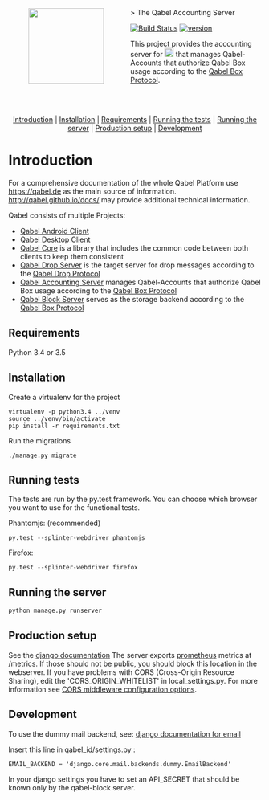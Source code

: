 <img align="left" width="0" height="150px" hspace="20"/>
<a href="https://qabel.de" align="left">
	<img src="https://files.qabel.de/img/qabel_logo_orange_preview.png" height="150px" align="left"/>
</a>
<img align="left" width="0" height="150px" hspace="25"/>
> The Qabel Accounting Server

[![Build Status](https://travis-ci.org/Qabel/qabel-accounting.svg?branch=master)](https://travis-ci.org/Qabel/qabel-accounting)
[![version](https://img.shields.io/badge/beta-dev-blue.svg)](https://qabel.de)

This project provides the accounting server for <a href="https://qabel.de"><img alt="Qabel" src="https://files.qabel.de/img/qabel-kl.png" height="18px"/></a> that manages Qabel-Accounts that authorize Qabel Box usage according to the [Qabel Box Protocol](http://qabel.github.io/docs/Qabel-Protocol-Box/).

<br style="clear: both"/>
<br style="clear: both"/>
<p align="center">
	<a href="#introduction">Introduction</a> |
	<a href="#installation">Installation</a> |
	<a href="#requirements">Requirements</a> |
	<a href="#running_tests">Running the tests</a> |
	<a href="#running_server">Running the server</a> |
	<a href="#production_setup">Production setup</a> |
	<a href="#development">Development</a>
</p>

# Introduction
For a comprehensive documentation of the whole Qabel Platform use https://qabel.de as the main source of information. http://qabel.github.io/docs/ may provide additional technical information.

Qabel consists of multiple Projects:
 * [Qabel Android Client](https://github.com/Qabel/qabel-android)
 * [Qabel Desktop Client](https://github.com/Qabel/qabel-desktop)
 * [Qabel Core](https://github.com/Qabel/qabel-core) is a library that includes the common code between both clients to keep them consistent
 * [Qabel Drop Server](https://github.com/Qabel/qabel-drop) is the target server for drop messages according to the [Qabel Drop Protocol](http://qabel.github.io/docs/Qabel-Protocol-Drop/)
 * [Qabel Accounting Server](https://github.com/Qabel/qabel-accounting) manages Qabel-Accounts that authorize Qabel Box usage according to the [Qabel Box Protocol](http://qabel.github.io/docs/Qabel-Protocol-Box/)
 * [Qabel Block Server](https://github.com/Qabel/qabel-block) serves as the storage backend according to the [Qabel Box Protocol](http://qabel.github.io/docs/Qabel-Protocol-Box/)

## Requirements
Python 3.4 or 3.5

## Installation

Create a virtualenv for the project

	virtualenv -p python3.4 ../venv
	source ../venv/bin/activate
	pip install -r requirements.txt

Run the migrations

	./manage.py migrate

## <a name="running_tests"></a>Running tests

The tests are run by the py.test framework. You can choose which browser you want to use for the functional tests.

Phantomjs: (recommended)

	py.test --splinter-webdriver phantomjs

Firefox:

	py.test --splinter-webdriver firefox
	
## <a name="running_server"></a>Running the server
```bash
python manage.py runserver
```

## <a name="production_setup"></a>Production setup

See the [django documentation](https://docs.djangoproject.com/en/1.8/howto/deployment/)
The server exports [prometheus](https://www.prometheus.io) metrics at /metrics. If those should not be public, you should
block this location in the webserver.
If you have problems with CORS (Cross-Origin Resource Sharing), edit the 'CORS_ORIGIN_WHITELIST' in local_settings.py. For more information see [CORS middleware configuration options](https://github.com/zestedesavoir/django-cors-middleware#configuration).

## Development

To use the dummy mail backend, see: [django documentation for email](https://docs.djangoproject.com/en/1.9/topics/email/#dummy-backend)

Insert this line in qabel_id/settings.py :

    EMAIL_BACKEND = 'django.core.mail.backends.dummy.EmailBackend'

In your django settings you have to set an API_SECRET that should be known only by the
qabel-block server.

